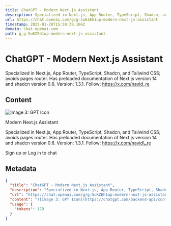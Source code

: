 ```yaml
---
title: ChatGPT - Modern Next.js Assistant
description: Specialized in Next.js, App Router, TypeScript, Shadcn, and Tailwind CSS; avoids pages router. Has preloaded documentation of Next.js version 14 and shadcn version  0.6. Version: 1.3.1. Follow: https://x.com/navid_re
url: https://chat.openai.com/g/g-5uKZEh1up-modern-next-js-assistant
timestamp: 2025-01-20T15:50:39.166Z
domain: chat.openai.com
path: g_g-5uKZEh1up-modern-next-js-assistant
---
```


# ChatGPT - Modern Next.js Assistant


Specialized in Next.js, App Router, TypeScript, Shadcn, and Tailwind CSS; avoids pages router. Has preloaded documentation of Next.js version 14 and shadcn version  0.6. Version: 1.3.1. Follow: https://x.com/navid_re


## Content

![Image 3: GPT Icon](https://chatgpt.com/backend-api/content?id=file-nZutlqK4vlnMJUSbQ5TFYjm2&gizmo_id=g-5uKZEh1up&ts=482607&p=gpp&sig=136f082cf729b384e6f17450b80958e2e4eb03baf2697777d52d60e898822cd0&v=0)

Modern Next.js Assistant

Specialized in Next.js, App Router, TypeScript, Shadcn, and Tailwind CSS; avoids pages router. Has preloaded documentation of Next.js version 14 and shadcn version 0.6. Version: 1.3.1. Follow: https://x.com/navid\_re

Sign up or Log in to chat

## Metadata

```json
{
  "title": "ChatGPT - Modern Next.js Assistant",
  "description": "Specialized in Next.js, App Router, TypeScript, Shadcn, and Tailwind CSS; avoids pages router. Has preloaded documentation of Next.js version 14 and shadcn version  0.6. Version: 1.3.1. Follow: https://x.com/navid_re",
  "url": "https://chat.openai.com/g/g-5uKZEh1up-modern-next-js-assistant",
  "content": "![Image 3: GPT Icon](https://chatgpt.com/backend-api/content?id=file-nZutlqK4vlnMJUSbQ5TFYjm2&gizmo_id=g-5uKZEh1up&ts=482607&p=gpp&sig=136f082cf729b384e6f17450b80958e2e4eb03baf2697777d52d60e898822cd0&v=0)\n\nModern Next.js Assistant\n\nSpecialized in Next.js, App Router, TypeScript, Shadcn, and Tailwind CSS; avoids pages router. Has preloaded documentation of Next.js version 14 and shadcn version 0.6. Version: 1.3.1. Follow: https://x.com/navid\\_re\n\nSign up or Log in to chat",
  "usage": {
    "tokens": 179
  }
}
```
